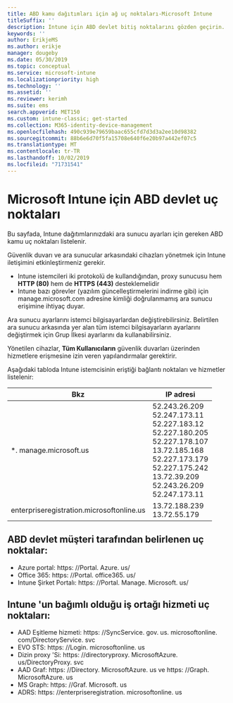 ```yaml
---
title: ABD kamu dağıtımları için ağ uç noktaları-Microsoft Intune
titleSuffix: ''
description: Intune için ABD devlet bitiş noktalarını gözden geçirin.
keywords: ''
author: ErikjeMS
ms.author: erikje
manager: dougeby
ms.date: 05/30/2019
ms.topic: conceptual
ms.service: microsoft-intune
ms.localizationpriority: high
ms.technology: ''
ms.assetid: ''
ms.reviewer: kerimh
ms.suite: ems
search.appverid: MET150
ms.custom: intune-classic; get-started
ms.collection: M365-identity-device-management
ms.openlocfilehash: 490c939e79659baac655cfd7d3d3a2ee10d98382
ms.sourcegitcommit: 88b6e6d70f5fa15708e640f6e20b97a442ef07c5
ms.translationtype: MT
ms.contentlocale: tr-TR
ms.lasthandoff: 10/02/2019
ms.locfileid: "71731541"
---
```

# <a name="us-government-endpoints-for-microsoft-intune"></a>Microsoft Intune için ABD devlet uç noktaları

Bu sayfada, Intune dağıtımlarınızdaki ara sunucu ayarları için gereken ABD kamu uç noktaları listelenir.

Güvenlik duvarı ve ara sunucular arkasındaki cihazları yönetmek için Intune iletişimini etkinleştirmeniz gerekir.

- Intune istemcileri iki protokolü de kullandığından, proxy sunucusu hem **HTTP (80)** hem de **HTTPS (443)** desteklemelidir
- Intune bazı görevler (yazılım güncelleştirmelerini indirme gibi) için manage.microsoft.com adresine kimliği doğrulanmamış ara sunucu erişimine ihtiyaç duyar.

Ara sunucu ayarlarını istemci bilgisayarlardan değiştirebilirsiniz. Belirtilen ara sunucu arkasında yer alan tüm istemci bilgisayarların ayarlarını değiştirmek için Grup İlkesi ayarlarını da kullanabilirsiniz.

Yönetilen cihazlar, **Tüm Kullanıcıların** güvenlik duvarları üzerinden hizmetlere erişmesine izin veren yapılandırmalar gerektirir.

Aşağıdaki tabloda Intune istemcisinin eriştiği bağlantı noktaları ve hizmetler listelenir:

|**Bkz**|**IP adresi**|
|---------------------|-----------|
|*. manage.microsoft.us | 52.243.26.209 <br> 52.247.173.11 <br> 52.227.183.12 <br>52.227.180.205 <br> 52.227.178.107 <br> 13.72.185.168 <br> 52.227.173.179 <br> 52.227.175.242 <br> 13.72.39.209 <br> 52.243.26.209 <br> 52.247.173.11 |
| enterpriseregistration.microsoftonline.us | 13.72.188.239 <br> 13.72.55.179 |

## <a name="us-government-customer-designated-endpoints"></a>ABD devlet müşteri tarafından belirlenen uç noktalar:
- Azure portal: https: \//Portal. Azure. us/ 
- Office 365: https: \//Portal. office365. us/ 
- Intune Şirket Portalı: https: \//Portal. Manage. Microsoft. us/ 

## <a name="partner-service-endpoints-that-intune-depends-on"></a>Intune 'un bağımlı olduğu iş ortağı hizmeti uç noktaları:
- AAD Eşitleme hizmeti: https: \//SyncService. gov. us. microsoftonline. com/DirectoryService. svc
- EVO STS: https: \//Login. microsoftonline. us
- Dizin proxy 'Si: https: \//directoryproxy. MicrosoftAzure. us/DirectoryProxy. svc
- AAD Graf: https: \//Directory. MicrosoftAzure. us ve https: \//Graph. MicrosoftAzure. us
- MS Graph: https: \//Graf. Microsoft. us
- ADRS: https: \//enterpriseregistration. microsoftonline. us
